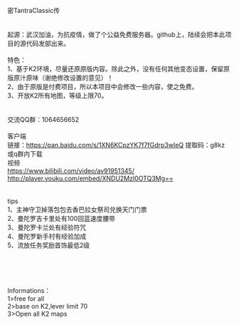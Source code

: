 密TantraClassic传
<br><br><br>
起源：武汉加油，为抗疫情，做了个公益免费服务器。github上，陆续会把本此项目的源代码发部出来。
<br><br>
特色：<br>
1、基于K2环境，尽量还原原版内容。除此之外，没有任何其他变态设置，保留原版原汁原味（谢绝修改设置的意见）！<br>
2、由于原版是付费项目，所以本项目中会修改一些内容，使之免费。<br>
3、开放K2所有地图，等级上限70。<br>
<br><br>
交流QQ群：1064656652
<br><br>
客户端<br>
链接：https://pan.baidu.com/s/1XN6KCpzYK7f7fGdrp3wIeQ 
提取码：g8kz  <br>
或q群内下载
<br>
视频
<br>
https://www.bilibili.com/video/av91951345/<br>
http://player.youku.com/embed/XNDU2MzI0OTQ3Mg==<br>
<br>
<br>
tips<br>
1、主神守卫掉落包包去香巴拉女祭司兑换天门门票<br>
2、曼陀罗吉卡里处有100回蓝速度腰带<br>
3、曼陀罗卡兰处有经验符咒<br>
4、曼陀罗新手村有经验加成<br>
5、流放任务奖励首饰最低2级<br>


<br>
<br>
<br>
<br>
Informations：<br>
1>free for all<br>
2>base on K2,lever limit 70<br>
3>Open all K2 maps<br>
<br>


